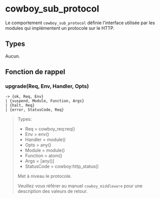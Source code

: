 cowboy_sub_protocol
===================

Le comportement `cowboy_sub_protocol` définie l'interface utilisée 
par les modules qui implémentent un protocole sur le HTTP.

Types
-----

Aucun.

Fonction de rappel
---------

### upgrade(Req, Env, Handler, Opts)
	-> {ok, Req, Env}
	| {suspend, Module, Function, Args}
	| {halt, Req}
	| {error, StatusCode, Req}

> Types:
>  *  Req = cowboy_req:req()
>  *  Env = env()
>  *  Handler = module()
>  *  Opts = any()
>  *  Module = module()
>  *  Function = atom()
>  *  Args = [any()]
>  *  StatusCode = cowboy:http_status()
>
> Met à niveau le protocole.
>
> Veuillez vous référer au manuel `cowboy_middleware` pour une description 
> des valeurs de retour.
